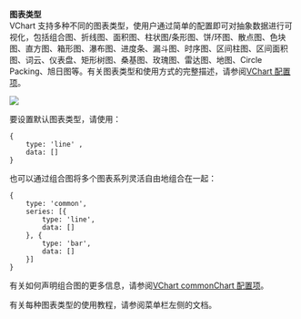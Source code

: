 **图表类型**  
VChart 支持多种不同的图表类型，使用户通过简单的配置即可对抽象数据进行可视化，包括组合图、折线图、面积图、柱状图/条形图、饼/环图、散点图、色块图、直方图、箱形图、瀑布图、进度条、漏斗图、时序图、区间柱图、区间面积图、词云、仪表盘、矩形树图、桑基图、玫瑰图、雷达图、地图、Circle Packing、旭日图等。有关图表类型和使用方式的完整描述，请参阅[VChart 配置项](../../option)。

![](https://lf9-dp-fe-cms-tos.byteorg.com/obj/bit-cloud/39b8dd02abe79e47954774000.png)

要设置默认图表类型，请使用：

```
{
    type: 'line' ,
    data: []
}
```

也可以通过组合图将多个图表系列灵活自由地组合在一起：

```
{
    type: 'common',
    series: [{
        type: 'line',
        data: []
    }, {
        type: 'bar',
        data: []
    }]
}
```

有关如何声明组合图的更多信息，请参阅[VChart commonChart 配置项](../../option/commonChart)。

有关每种图表类型的使用教程，请参阅菜单栏左侧的文档。
